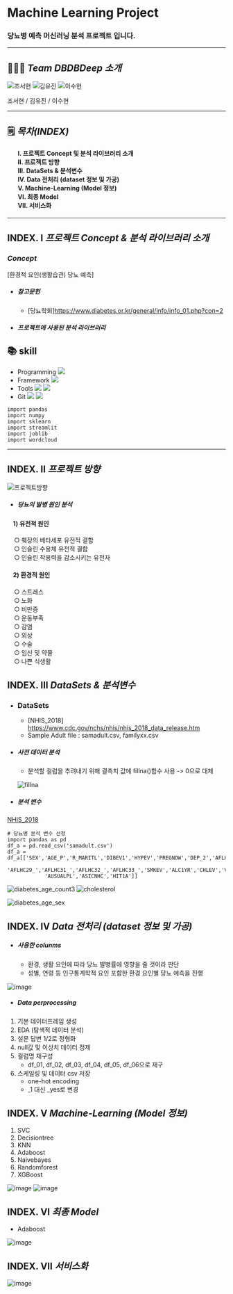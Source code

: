 # Machine Learning Project
### 당뇨병 예측 머신러닝 분석 프로젝트 입니다.
---


## 👨‍👧‍👦 ___Team DBDBDeep 소개___


![조서현](https://github.com/seohyuny/ml_project/assets/154740829/299c4cb0-c98b-4358-b88d-c363000d818c)
![김유진](https://github.com/seohyuny/ml_project/assets/154740829/8dd8cbe7-5bec-4098-8d37-ed0dcf6e52e9)
![이수현](https://github.com/seohyuny/ml_project/assets/154740829/fd0e5ac6-50d6-49d6-96d0-d2240eb42a89)


조서현 / 김유진 / 이수현

---

## 🗒️ ___목차(INDEX)___
#### &emsp;&ensp; Ⅰ. 프로젝트 Concept 및 분석 라이브러리 소개</br> &emsp;&ensp; Ⅱ. 프로젝트 방향</br> &emsp;&ensp; Ⅲ. DataSets & 분석변수</br> &emsp;&ensp; Ⅳ. Data 전처리 (dataset 정보 및 가공)</br> &emsp;&ensp; Ⅴ. Machine-Learning (Model 정보)</br> &emsp;&ensp; Ⅵ. 최종 Model</br> &emsp;&ensp; Ⅶ. 서비스화</br>

---


## INDEX. Ⅰ ___프로젝트 Concept & 분석 라이브러리 소개___

### ___Concept___

[환경적 요인(생활습관) 당뇨 예측]

- ##### 참고문헌
  - [당뇨학회]<https://www.diabetes.or.kr/general/info/info_01.php?con=2>

- ##### 프로젝트에 사용된 분석 라이브러리

## :books: skill
- Programming <img src="https://img.shields.io/badge/Python-3776AB?style=for-the-badge&logo=Python&logoColor=white">
- Framework <img src="https://img.shields.io/badge/Streamlit-FF4B4B?style=for-the-badge&logo=Streamlit&logoColor=white">
- Tools <img src="https://img.shields.io/badge/jupyter-F37626?style=for-the-badge&logo=jupyter&logoColor=white"> <img src="https://img.shields.io/badge/visualstudiocode-007ACC?style=for-the-badge&logo=visualstudiocode&logoColor=white">
- Git <img src="https://img.shields.io/badge/Git-F05032?style=for-the-badge&logo=jupyter&logoColor=white"> <img src="https://img.shields.io/badge/github-181717?style=for-the-badge&logo=github&logoColor=white">

```
import pandas
import numpy
import sklearn
import streamlit
import joblib
import wordcloud
```

--- 

## INDEX. Ⅱ ___프로젝트 방향___


![프로젝트방향](https://github.com/seohyuny/ml_project/assets/151902232/eb27707c-fafa-484b-99ba-dacb9e104beb)


- ##### 당뇨의 발병 원인 분석<br>

#### &nbsp;&nbsp;&nbsp; 1) 유전적 원인</br>
&nbsp;&nbsp;&nbsp; ○ 췌장의 베타세포 유전적 결함</br>
&nbsp;&nbsp;&nbsp; ○ 인슐린 수용체 유전적 결함</br>
&nbsp;&nbsp;&nbsp; ○ 인슐린 작용력을 감소시키는 유전자</br>

#### &nbsp;&nbsp;&nbsp; 2) 환경적 원인</br>
&nbsp;&nbsp;&nbsp; ○ 스트레스</br>
&nbsp;&nbsp;&nbsp; ○ 노화</br>
&nbsp;&nbsp;&nbsp; ○ 비만증 </br>
&nbsp;&nbsp;&nbsp; ○ 운동부족</br>
&nbsp;&nbsp;&nbsp; ○ 감염</br>
&nbsp;&nbsp;&nbsp; ○ 외상</br>
&nbsp;&nbsp;&nbsp; ○ 수술</br>
&nbsp;&nbsp;&nbsp; ○ 임신 및 약물</br>
&nbsp;&nbsp;&nbsp; ○ 나쁜 식생활</br>

## INDEX. Ⅲ ___DataSets & 분석변수___

- ### DataSets
  - [NHIS_2018] <https://www.cdc.gov/nchs/nhis/nhis_2018_data_release.htm>
  - Sample Adult file : samadult.csv, familyxx.csv


- ##### 사전 데이터 분석
  - 분석할 컬럼을 추려내기 위해 결측치 값에 fillna()함수 사용 -> 0으로 대체
  
  ![fillna](https://github.com/seohyuny/ml_project/assets/151902232/a298037d-9d0f-4432-935f-2766509c0916)


- ##### 분석 변수
[NHIS_2018](https://www.cdc.gov/nchs/nhis/nhis_2018_data_release.htm)

```
# 당뇨병 분석 변수 선정
import pandas as pd
df_a = pd.read_csv('samadult.csv')
df_a = df_a[['SEX','AGE_P','R_MARITL','DIBEV1','HYPEV','PREGNOW','DEP_2','AFLHCA18','BMI',
            'AFLHC29_','AFLHC31_','AFLHC32_','AFLHC33_','SMKEV','ALC1YR','CHLEV','VIGNO',
            'AUSUALPL','ASICNHC','HIT1A']]
```

![diabetes_age_count3](https://github.com/seohyuny/ml_project/assets/154740829/5b359a1c-bb3d-46e0-82bd-c98868b64571) ![cholesterol](https://github.com/seohyuny/ml_project/assets/154740829/84c3562f-3262-44bd-a775-1c0cd0ebbba2)


![diabetes_age_sex](https://github.com/seohyuny/ml_project/assets/154740829/1b8c6494-6fd8-42c6-ad52-510920ad11b3)



## INDEX. Ⅳ ___Data 전처리 (dataset 정보 및 가공)___

- ##### 사용한 colunms
  - 환경, 생활 요인에 따라 당뇨 발병률에 영향을 줄 것이라 판단
  - 성별, 연령 등 인구통계학적 요인 포함한 환경 요인별 당뇨 예측을 진행
    
![image](https://github.com/seohyuny/ml_project/assets/154740829/23c10fdf-8f9e-49fd-84d2-6eebbb2bcf6e)

- ##### Data perprocessing

1) 기본 데이터프레임 생성
2) EDA (탐색적 데이터 분석)
3) 설문 답변 1/2로 정형화
4) null값 및 이상치 데이터 정제
5) 컬럼명 재구성
   - df_01, df_02, df_03, df_04, df_05, df_06으로 재구
7) 스케일링 및 데이터 csv 저장
   - one-hot encoding
   - _1 대신 _yes로 변경

## INDEX. Ⅴ ___Machine-Learning (Model 정보)___

1) SVC
2) Decisiontree
3) KNN
4) Adaboost
5) Naivebayes
6) Randomforest
7) XGBoost

![image](https://github.com/seohyuny/ml_project/assets/154740829/eb76dd4a-e5e5-4160-b4d5-5909615dcd2c)  ![image](https://github.com/seohyuny/ml_project/assets/154740829/47010c45-f1db-40d7-9f5c-d181a994c172)


## INDEX. Ⅵ ___최종 Model___

- Adaboost


![image](https://github.com/seohyuny/ml_project/assets/154740829/27294c40-a89d-4278-a5df-8e485e6a2c67)


## INDEX. Ⅶ ___서비스화___

![image](https://github.com/seohyuny/ml_project/assets/154740829/835449d1-f8f5-4977-967b-8868b5a81c97)


